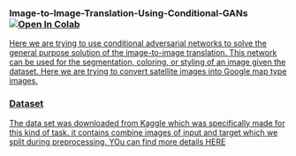 <h3> Image-to-Image-Translation-Using-Conditional-GANs <a href= "https://colab.research.google.com/github/shahkarKhan24/Image-to-Image-Translation-Using-Conditional-GANs/blob/main/Image_to_Image_Translation.ipynb?authuser=1">   <img src="https://colab.research.google.com/assets/colab-badge.svg" alt="Open In Colab"/>
</h3>

<p>Here we are trying to use conditional adversarial networks to solve the general purpose solution of the image-to-image translation. This network can be used for the segmentation, coloring, or styling of an image given the dataset. Here we are trying to convert satellite images into Google map type images.</p>
<h3> Dataset </h3>
<p>The data set was downloaded from Kaggle which was specifically made for this kind of task. it contains combine images of input and target which we split during preprocessing. YOu can find more details <a href="https://www.kaggle.com/datasets/vikramtiwari/pix2pix-dataset"> HERE </p>

